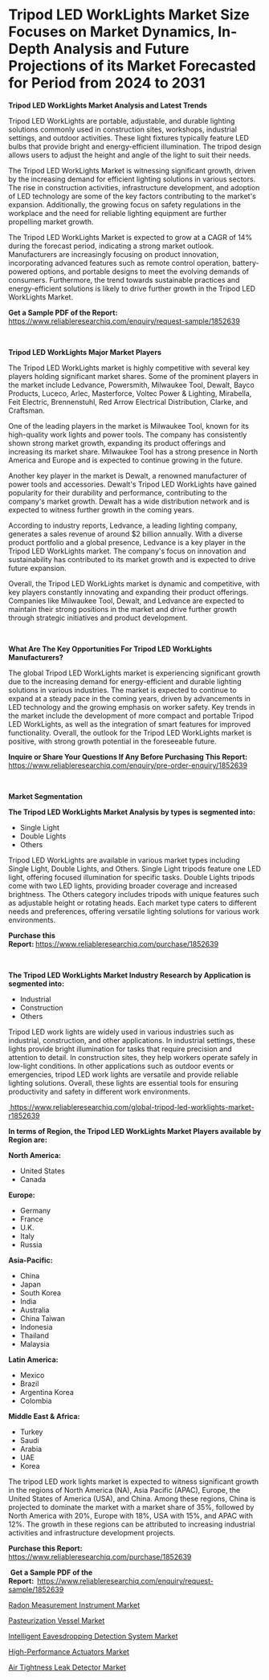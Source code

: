 <p><h1>Tripod LED WorkLights Market Size Focuses on Market Dynamics, In-Depth Analysis and Future Projections of its Market Forecasted for Period from 2024 to 2031</h1></p><p><strong>Tripod LED WorkLights Market Analysis and Latest Trends</strong></p>
<p><p>Tripod LED WorkLights are portable, adjustable, and durable lighting solutions commonly used in construction sites, workshops, industrial settings, and outdoor activities. These light fixtures typically feature LED bulbs that provide bright and energy-efficient illumination. The tripod design allows users to adjust the height and angle of the light to suit their needs.</p><p>The Tripod LED WorkLights Market is witnessing significant growth, driven by the increasing demand for efficient lighting solutions in various sectors. The rise in construction activities, infrastructure development, and adoption of LED technology are some of the key factors contributing to the market's expansion. Additionally, the growing focus on safety regulations in the workplace and the need for reliable lighting equipment are further propelling market growth.</p><p>The Tripod LED WorkLights Market is expected to grow at a CAGR of 14% during the forecast period, indicating a strong market outlook. Manufacturers are increasingly focusing on product innovation, incorporating advanced features such as remote control operation, battery-powered options, and portable designs to meet the evolving demands of consumers. Furthermore, the trend towards sustainable practices and energy-efficient solutions is likely to drive further growth in the Tripod LED WorkLights Market.</p></p>
<p><strong>Get a Sample PDF of the Report:&nbsp;</strong> <a href="https://www.reliableresearchiq.com/enquiry/request-sample/1852639">https://www.reliableresearchiq.com/enquiry/request-sample/1852639</a></p>
<p>&nbsp;</p>
<p><strong>Tripod LED WorkLights Major Market Players</strong></p>
<p><p>The Tripod LED WorkLights market is highly competitive with several key players holding significant market shares. Some of the prominent players in the market include Ledvance, Powersmith, Milwaukee Tool, Dewalt, Bayco Products, Luceco, Arlec, Masterforce, Voltec Power & Lighting, Mirabella, Feit Electric, Brennenstuhl, Red Arrow Electrical Distribution, Clarke, and Craftsman.</p><p>One of the leading players in the market is Milwaukee Tool, known for its high-quality work lights and power tools. The company has consistently shown strong market growth, expanding its product offerings and increasing its market share. Milwaukee Tool has a strong presence in North America and Europe and is expected to continue growing in the future.</p><p>Another key player in the market is Dewalt, a renowned manufacturer of power tools and accessories. Dewalt's Tripod LED WorkLights have gained popularity for their durability and performance, contributing to the company's market growth. Dewalt has a wide distribution network and is expected to witness further growth in the coming years.</p><p>According to industry reports, Ledvance, a leading lighting company, generates a sales revenue of around $2 billion annually. With a diverse product portfolio and a global presence, Ledvance is a key player in the Tripod LED WorkLights market. The company's focus on innovation and sustainability has contributed to its market growth and is expected to drive future expansion.</p><p>Overall, the Tripod LED WorkLights market is dynamic and competitive, with key players constantly innovating and expanding their product offerings. Companies like Milwaukee Tool, Dewalt, and Ledvance are expected to maintain their strong positions in the market and drive further growth through strategic initiatives and product development.</p></p>
<p>&nbsp;</p>
<p><strong>What Are The Key Opportunities For Tripod LED WorkLights Manufacturers?</strong></p>
<p><p>The global Tripod LED WorkLights market is experiencing significant growth due to the increasing demand for energy-efficient and durable lighting solutions in various industries. The market is expected to continue to expand at a steady pace in the coming years, driven by advancements in LED technology and the growing emphasis on worker safety. Key trends in the market include the development of more compact and portable Tripod LED WorkLights, as well as the integration of smart features for improved functionality. Overall, the outlook for the Tripod LED WorkLights market is positive, with strong growth potential in the foreseeable future.</p></p>
<p><strong>Inquire or Share Your Questions If Any Before Purchasing This Report:</strong> <a href="https://www.reliableresearchiq.com/enquiry/pre-order-enquiry/1852639">https://www.reliableresearchiq.com/enquiry/pre-order-enquiry/1852639</a></p>
<p>&nbsp;</p>
<p><strong>Market Segmentation</strong></p>
<p><strong>The Tripod LED WorkLights Market Analysis by types is segmented into:</strong></p>
<p><ul><li>Single Light</li><li>Double Lights</li><li>Others</li></ul></p>
<p><p>Tripod LED WorkLights are available in various market types including Single Light, Double Lights, and Others. Single Light tripods feature one LED light, offering focused illumination for specific tasks. Double Lights tripods come with two LED lights, providing broader coverage and increased brightness. The Others category includes tripods with unique features such as adjustable height or rotating heads. Each market type caters to different needs and preferences, offering versatile lighting solutions for various work environments.</p></p>
<p><strong>Purchase this Report:&nbsp;</strong><a href="https://www.reliableresearchiq.com/purchase/1852639">https://www.reliableresearchiq.com/purchase/1852639</a></p>
<p>&nbsp;</p>
<p><strong>The Tripod LED WorkLights Market Industry Research by Application is segmented into:</strong></p>
<p><ul><li>Industrial</li><li>Construction</li><li>Others</li></ul></p>
<p><p>Tripod LED work lights are widely used in various industries such as industrial, construction, and other applications. In industrial settings, these lights provide bright illumination for tasks that require precision and attention to detail. In construction sites, they help workers operate safely in low-light conditions. In other applications such as outdoor events or emergencies, tripod LED work lights are versatile and provide reliable lighting solutions. Overall, these lights are essential tools for ensuring productivity and safety in different work environments.</p></p>
<p><a href="https://www.reliableresearchiq.com/global-tripod-led-worklights-market-r1852639">&nbsp;https://www.reliableresearchiq.com/global-tripod-led-worklights-market-r1852639</a></p>
<p><strong>In terms of Region, the Tripod LED WorkLights Market Players available by Region are:</strong></p>
<p>
    <p> <strong> North America: </strong>
        <ul>
            <li>United States</li>
            <li>Canada</li>
        </ul>
        </p> 
    <p> <strong> Europe: </strong>
        <ul>
            <li>Germany</li>
            <li>France</li>
            <li>U.K.</li>
            <li>Italy</li>
            <li>Russia</li>
        </ul>
        </p> 
    <p> <strong> Asia-Pacific: </strong>
        <ul>
            <li>China</li>
            <li>Japan</li>
            <li>South Korea</li>
            <li>India</li>
            <li>Australia</li>
            <li>China Taiwan</li>
            <li>Indonesia</li>
            <li>Thailand</li>
            <li>Malaysia</li>
        </ul>
        </p> 
    <p> <strong> Latin America: </strong>
        <ul>
            <li>Mexico</li>
            <li>Brazil</li>
            <li>Argentina Korea</li>
            <li>Colombia</li>
        </ul>
        </p> 
    <p> <strong> Middle East & Africa: </strong>
        <ul>
            <li>Turkey</li>
            <li>Saudi</li>
            <li>Arabia</li>
            <li>UAE</li>
            <li>Korea</li>
        </ul>
    </p>
    </p>
<p><p>The tripod LED work lights market is expected to witness significant growth in the regions of North America (NA), Asia Pacific (APAC), Europe, the United States of America (USA), and China. Among these regions, China is projected to dominate the market with a market share of 35%, followed by North America with 20%, Europe with 18%, USA with 15%, and APAC with 12%. The growth in these regions can be attributed to increasing industrial activities and infrastructure development projects.</p></p>
<p><strong>Purchase this Report: </strong><a href="https://www.reliableresearchiq.com/purchase/1852639">https://www.reliableresearchiq.com/purchase/1852639</a></p>
<p>&nbsp;<strong>Get a Sample PDF of the Report:&nbsp;&nbsp;</strong><a href="https://www.reliableresearchiq.com/enquiry/request-sample/1852639">https://www.reliableresearchiq.com/enquiry/request-sample/1852639</a></p>
<p><strong></strong></p>
<p><p><a href="https://github.com/rontaybrewer02024/Market-Research-Report-List-1/blob/main/radon-measurement-instrument-market.md">Radon Measurement Instrument Market</a></p><p><a href="https://github.com/KavonHansen645/Market-Research-Report-List-1/blob/main/pasteurization-vessel-market.md">Pasteurization Vessel Market</a></p><p><a href="https://github.com/Graham1Dianne/Market-Research-Report-List-1/blob/main/intelligent-eavesdropping-detection-system-market.md">Intelligent Eavesdropping Detection System Market</a></p><p><a href="https://github.com/velmabcooper52024/Market-Research-Report-List-1/blob/main/high-performance-actuators-market.md">High-Performance Actuators Market</a></p><p><a href="https://github.com/xphhkedv5/Market-Research-Report-List-1/blob/main/air-tightness-leak-detector-market.md">Air Tightness Leak Detector Market</a></p></p>